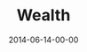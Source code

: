 ---
layout: message
category: message
series: "Meaning"
title: "Wealth"
date: 2014-06-14-00-00
message_id: 868
audio: "http://s3.amazonaws.com/crossroads-media/messages/audio/meaning_02.mp3"
audio-duration: ":"
program: "http://s3.amazonaws.com/crossroads-media/documents/06_14-15_02_14Program.pdf"
description: "Chuck Mingo talks about the meaning of wealth."
video: "http://s3.amazonaws.com/crossroads-media/messages/video/meaning_02.mp4"
video-duration: ":"
yt-embed-url: "//www.youtube.com/embed/gi4JGgW7xXQ"
video-image: "http://s3.amazonaws.com/crossroads-media/images/meaning_02_still.jpg"
tag: 
 - chuck-mingo
 - crossroads
 - crossroads-church
 - wealth
 - program
 - meaning
explicit: false
---